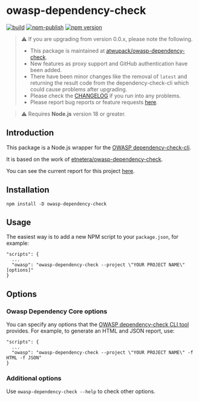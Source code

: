 # owasp-dependency-check

[![build](https://github.com/atwupack/owasp-dependency-check/actions/workflows/build.yml/badge.svg)](https://github.com/atwupack/owasp-dependency-check/actions/workflows/build.yml)
[![npm-publish](https://github.com/atwupack/owasp-dependency-check/actions/workflows/npm-publish.yml/badge.svg)](https://github.com/atwupack/owasp-dependency-check/actions/workflows/npm-publish.yml)
[![npm version](https://badge.fury.io/js/owasp-dependency-check.svg)](https://badge.fury.io/js/owasp-dependency-check)

> ⚠️ If you are upgrading from version 0.0.x, please note the following.
>
> - This package is maintained at [atwupack/owasp-dependency-check](https://github.com/atwupack/owasp-dependency-check).
> - New features as proxy support and GitHub authentication have been added.
> - There have been minor changes like the removal of `latest` and returning the result code from the dependency-check-cli which could cause problems after upgrading.
> - Please check the [CHANGELOG](https://github.com/atwupack/owasp-dependency-check/blob/main/CHANGELOG.md) if you run into any problems.
> - Please report bug reports or feature requests [here](https://github.com/atwupack/owasp-dependency-check/issues).

> ⚠️ Requires **Node.js** version 18 or greater.

## Introduction

This package is a Node.js wrapper for the [OWASP dependency-check-cli](https://dependency-check.github.io/DependencyCheck/).

It is based on the work of [etnetera/owasp-dependency-check](https://github.com/etnetera/owasp-dependency-check).

You can see the current report for this project [here](https://atwupack.github.io/owasp-dependency-check/dependency-check-report.html).

## Installation

```
npm install -D owasp-dependency-check
```

## Usage

The easiest way is to add a new NPM script to your `package.json`, for example:

```
"scripts": {
  ...
  "owasp": "owasp-dependency-check --project \"YOUR PROJECT NAME\" [options]"
}
```

## Options

### Owasp Dependency Core options

You can specify any options that the [OWASP dependency-check CLI tool](https://dependency-check.github.io/DependencyCheck/) provides. For example, to generate an HTML and JSON report, use:

```
"scripts": {
  ...
  "owasp": "owasp-dependency-check --project \"YOUR PROJECT NAME\" -f HTML -f JSON"
}
```

### Additional options

Use `owasp-dependency-check --help` to check other options.
